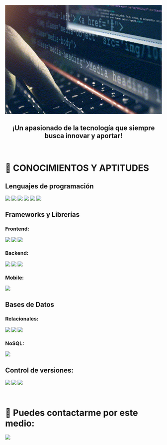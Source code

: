<img height="350px" width='100%' src="./assets/header.gif"/>

<h2 align="center">
¡Un apasionado de la tecnología que siempre busca innovar y aportar!
</h2>

&nbsp;&nbsp;


# :rocket: CONOCIMIENTOS Y APTITUDES
## Lenguajes de programación
<p>
  <img height="50px" src="https://img.shields.io/badge/-Java-E71E29?style=flat&logo=java&logoColor=FFFFFF">
  <img height="50px" src="https://img.shields.io/badge/-JavaScript-FFDF00?style=flat&logo=javascript&logoColor=FFFFFF">
  <img height="50px" src="https://img.shields.io/badge/-TypeScript-3178C6?style=flat&logo=typescript&logoColor=FFFFFF">
  <img height="50px" src="https://img.shields.io/badge/-PHP-4F5B93?style=flat&logo=php&logoColor=FFFFFF">
  <img height="50px" src="https://img.shields.io/badge/-Python-2B5B84?style=flat&logo=python&logoColor=FFFFFF">
  <img height="50px" src="https://img.shields.io/badge/-SQL-1E75BA?style=flat&logoColor=FFFFFF">
</p>

## Frameworks y Librerías
### Frontend:
<p>
  <img height="50px" src = "https://img.shields.io/badge/React-00D8FF?style=flat&logo=react&logoColor=FFFFFF">
  <img height="50px" src = "https://img.shields.io/badge/Angular-C3002F?style=flat&logo=angular&logoColor=FFFFFF">
  <img height="50px" src="https://img.shields.io/badge/JSF-FDB940?style=flat&&logoColor=FFFFFF">
</p>

### Backend:
<p>
  <img height="50px" src = "https://img.shields.io/badge/Spring-6CB52D?style=flat&logo=spring&logoColor=FFFFFF">
  <img height="50px" src="https://img.shields.io/badge/Node.js-026e00?style=flat&logo=node.js&logoColor=FFFFFF">
  <img height="50px" src="https://img.shields.io/badge/Laravel-f9322c?style=flat&logo=laravel&logoColor=FFFFFF">
</p>

### Mobile:
<p>
  <img height="50px" src = "https://img.shields.io/badge/React Native-087EA4?style=flat&logo=react&logoColor=FFFFFF">
</p>

## Bases de Datos
### Relacionales:
<p>
  <img height="50px" src="https://img.shields.io/badge/PostgreSQL-336791?style=flat&logo=postgresql&logoColor=FFFFFF">
  <img height="50px" src="https://img.shields.io/badge/MySQL-105268?style=flat&logo=mysql&logoColor=FFFFFF">
  <img height="50px" src="https://img.shields.io/badge/Oracle-f10000?style=flat&logo=oracle&logoColor=FFFFFF">
</p>

### NoSQL:
<p>
  <img height="50px" src="https://img.shields.io/badge/MongoDB-02E765?style=flat&logo=mongodb&logoColor=FFFFFF">
</p>

<!-- ## Tecnologías de maquetación:
<p>
  <img height="50px" src = "https://img.shields.io/badge/HTML5-FC490B?style=flat&logo=html5&logoColor=FFFFFF">
  <img height="50px" src = "https://img.shields.io/badge/-CSS3-1572B6?style=flat&logo=css3&logoColor=FFFFFF">
  <img height="50px" src="https://img.shields.io/badge/%7Bless%7D-1d365d?style=flat&logo=less&logoColor=FFFFFF">
  <img height="50px" src="https://img.shields.io/badge/Bootstrap-7952b3?style=flat&logo=bootstrap&logoColor=FFFFFF">
</p>

## Frameworks/Librerías:
<p>
  <img height="50px" src = "https://img.shields.io/badge/JQuery-0769ad?style=flat&logo=jquery&logoColor=FFFFFF">
  <img height="50px" src="https://img.shields.io/badge/-React-61dafb?style=flat&logo=react&logoColor=ffffff">
  <img height="50px" src="https://img.shields.io/badge/Redux-764abc?style=flat&logo=redux&logoColor=FFFFFF">
  <img height="50px" src="https://img.shields.io/badge/Node.js-026e00?style=flat&logo=node.js&logoColor=FFFFFF">
  <img height="50px" src="https://img.shields.io/badge/Express-353535?style=flat&logo=express&logoColor=FFFFFF">
  <img height="50px" src="https://img.shields.io/badge/Sequelize-3b76c3?style=flat&logo=sequelize&logoColor=FFFFFF">
  <img height="50px" src="https://img.shields.io/badge/Laravel-f9322c?style=flat&logo=laravel&logoColor=FFFFFF">
</p> 

## Sistemas de administración de base de datos:
<p>
  <img height="50px" src="https://img.shields.io/badge/PostgreSQL-336791?style=flat&logo=postgresql&logoColor=FFFFFF">
  <img height="50px" src="https://img.shields.io/badge/MySQL-e97b00?style=flat&logo=mysql&logoColor=FFFFFF">
  <img height="50px" src="https://img.shields.io/badge/HeidiSQL-668266?style=flat&logo=HeidiSQL&logoColor=FFFFFF">
  <img height="50px" src="https://img.shields.io/badge/SQLite-044A64?style=flat&logo=sqlite&logoColor=FFFFFF">
</p> -->

## Control de versiones:
<p>
  <img height="50px" src="https://img.shields.io/badge/Git-f14e32?style=flat&logo=git&logoColor=FFFFFF">
  <img height="50px" src="https://img.shields.io/badge/GitHub-000000?style=flat&logo=github&logoColor=FFFFFF">
  <img height="50px" src="https://img.shields.io/badge/GitLab-F9A122?style=flat&logo=gitlab&logoColor=FFFFFF">
</p>

&nbsp;

# :paperclip: Puedes contactarme por este medio:
<span >
<a href="https://www.linkedin.com/in/henry-huamani/" ><img height="50px" src="https://img.shields.io/badge/Linkedln-0077B5?style=flat&logo=linkedin&logoColor=FFFFFF">
</span>

